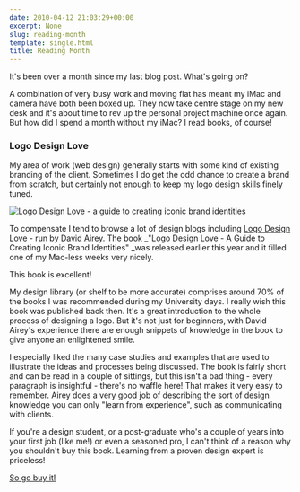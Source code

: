 ```yaml
---
date: 2010-04-12 21:03:29+00:00
excerpt: None
slug: reading-month
template: single.html
title: Reading Month
---
```


It's been over a month since my last blog post. What's going on?

A combination of very busy work and moving flat has meant my iMac and camera have both been boxed up. They now take centre stage on my new desk and it's about time to rev up the personal project machine once again. But how did I spend a month without my iMac? I read books, of course!

### Logo Design Love

My area of work (web design) generally starts with some kind of existing branding of the client. Sometimes I do get the odd chance to create a brand from scratch, but certainly not enough to keep my logo design skills finely tuned.

![Logo Design Love - a guide to creating iconic brand identities](/images/blog/logo-design-love-book.jpg)

To compensate I tend to browse a lot of design blogs including [Logo Design Love](http://www.logodesignlove.com) - run by [David Airey](http://www.davidairey.com). The [book](http://www.logodesignlovebook.com/) _"Logo Design Love - A Guide to Creating Iconic Brand Identities" _was released earlier this year and it filled one of my Mac-less weeks very nicely.

This book is excellent!

My design library (or shelf to be more accurate) comprises around 70% of the books I was recommended during my University days. I really wish this book was published back then. It's a great introduction to the whole process of designing a logo. But it's not just for beginners, with David Airey's experience there are enough snippets of knowledge in the book to give anyone an enlightened smile.

I especially liked the many case studies and examples that are used to illustrate the ideas and processes being discussed. The book is fairly short and can be read in a couple of sittings, but this isn't a bad thing - every paragraph is insightful - there's no waffle here! That makes it very easy to remember. Airey does a very good job of describing the sort of design knowledge you can only "learn from experience", such as communicating with clients.

If you're a design student, or a post-graduate who's a couple of years into your first job (like me!) or even a seasoned pro, I can't think of a reason why you shouldn't buy this book. Learning from a proven design expert is priceless!

[So go buy it!](http://www.amazon.co.uk/Logo-Design-Love-Creating-Identities/dp/0321660765/)
